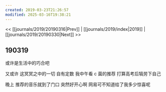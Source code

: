 ```yaml
---
created: 2019-03-23T21:26:57
modified: 2025-03-16T19:38:21
---
```


<< [[journals/2019/20190316|Prev]] | [[journals/2019/index|2019]] | [[journals/2019/20190330|Next]] >>

## 190319

或许是生活中的巧合吧

又或许 这冥冥之中的一切 自有定数 我中午看 c 菌的推荐 打算高考后犒劳下自己

晚上 推荐的音乐就到了门口 突然好开心啊 网易可不知道给了我多少惊喜呢
